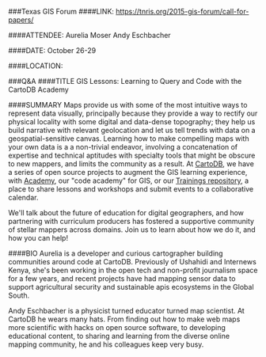 ###Texas GIS Forum
####LINK:
https://tnris.org/2015-gis-forum/call-for-papers/

####ATTENDEE:
Aurelia Moser
Andy Eschbacher

####DATE:
October 26-29

####LOCATION:

###Q&A
####TITLE
GIS Lessons: Learning to Query and Code with the CartoDB Academy

####SUMMARY
Maps provide us with some of the most intuitive ways to represent data visually, principally because they provide a way to rectify our physical locality with some digital and data-dense topography; they help us build narrative with relevant geolocation and let us tell trends with data on a geospatial-sensitive canvas. Learning how to make compelling maps with your own data is a a non-trivial endeavor, involving a concatenation of expertise and technical aptitudes with specialty tools that might be obscure to new mappers, and limits the community as a result. At [CartoDB](http://cartodb.com/), we have a series of open source projects to augment the GIS learning experience, with [Academy](http://academy.cartodb.com/), our "code academy" for GIS, or our [Trainings repository](http://cartodb.github.io/training/), a place to share lessons and workshops and submit events to a collaborative calendar.

We'll talk about the future of education for digital geographers, and how partnering with curriculum producers has fostered a supportive community of stellar mappers across domains. Join us to learn about how we do it, and how you can help!

####BIO
Aurelia is a developer and curious cartographer building communities around code at CartoDB. Previously of Ushahidi and Internews Kenya, she's been working in the open tech and non-profit journalism space for a few years, and recent projects have had mapping sensor data to support agricultural security and sustainable apis ecosystems in the Global South.

Andy Eschbacher is a physicist turned educator turned map scientist. At CartoDB he wears many hats. From finding out how to make web maps more scientific with hacks on open source software, to developing educational content, to sharing and learning from the diverse online mapping community, he and his colleagues keep very busy.